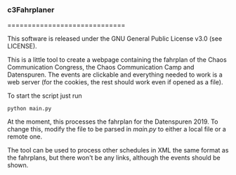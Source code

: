 ### c3Fahrplaner

=============================

This software is released under the GNU General Public License v3.0 (see LICENSE).

This is a little tool to create a webpage containing the fahrplan of the Chaos Communication Congress, the Chaos Communication Camp and Datenspuren.
The events are clickable and everything needed to work is a web server (for the cookies, the rest should work even if opened as a file).

To start the script just run

```
python main.py
```

At the moment, this processes the fahrplan for the Datenspuren 2019. To change this, modify the file to be parsed in _main.py_ to either a local file or a remote one.

The tool can be used to process other schedules in XML the same format as the fahrplans, but there won't be any links, although the events should be shown.
